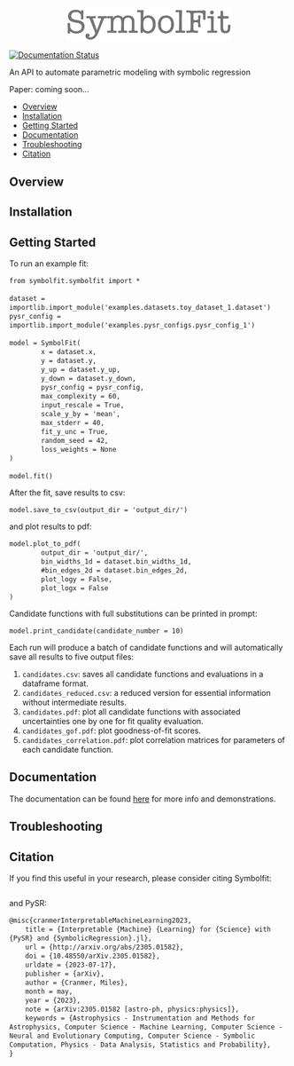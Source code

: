 <p align="center">
  <img src="https://github.com/hftsoi/symbolfit/blob/main/docs/logo.png" width="300"/>
</p>

[![Documentation Status](https://readthedocs.org/projects/symbolfit/badge/?version=latest)](https://symbolfit.readthedocs.io/?badge=latest)

An API to automate parametric modeling with symbolic regression

Paper: coming soon...

- [Overview](#overview)
- [Installation](#installation)
- [Getting Started](#getting-started)
- [Documentation](#documentation)
- [Troubleshooting](#troubleshooting)
- [Citation](#citation)

## Overview


## Installation


## Getting Started
To run an example fit:
```
from symbolfit.symbolfit import *

dataset = importlib.import_module('examples.datasets.toy_dataset_1.dataset')
pysr_config = importlib.import_module('examples.pysr_configs.pysr_config_1')

model = SymbolFit(
    	x = dataset.x,
    	y = dataset.y,
    	y_up = dataset.y_up,
    	y_down = dataset.y_down,
    	pysr_config = pysr_config,
    	max_complexity = 60,
    	input_rescale = True,
    	scale_y_by = 'mean',
    	max_stderr = 40,
    	fit_y_unc = True,
    	random_seed = 42,
    	loss_weights = None
)

model.fit()
```
After the fit, save results to csv:
```
model.save_to_csv(output_dir = 'output_dir/')
```
and plot results to pdf:
```
model.plot_to_pdf(
    	output_dir = 'output_dir/',
    	bin_widths_1d = dataset.bin_widths_1d,
    	#bin_edges_2d = dataset.bin_edges_2d,
    	plot_logy = False,
    	plot_logx = False
)
```
Candidate functions with full substitutions can be printed in prompt:
```
model.print_candidate(candidate_number = 10)
```

Each run will produce a batch of candidate functions and will automatically save all results to five output files:
1) ```candidates.csv```: saves all candidate functions and evaluations in a dataframe format.
2) ```candidates_reduced.csv```: a reduced version for essential information without intermediate results.
3) ```candidates.pdf```: plot all candidate functions with associated uncertainties one by one for fit quality evaluation.
4) ```candidates_gof.pdf```: plot goodness-of-fit scores.
5) ```candidates_correlation.pdf```: plot correlation matrices for parameters of each candidate function.

## Documentation
The documentation can be found [here](https://symbolfit.readthedocs.io/) for more info and demonstrations.

## Troubleshooting


## Citation
If you find this useful in your research, please consider citing Symbolfit:
```

```
and PySR:
```
@misc{cranmerInterpretableMachineLearning2023,
    title = {Interpretable {Machine} {Learning} for {Science} with {PySR} and {SymbolicRegression}.jl},
    url = {http://arxiv.org/abs/2305.01582},
    doi = {10.48550/arXiv.2305.01582},
    urldate = {2023-07-17},
    publisher = {arXiv},
    author = {Cranmer, Miles},
    month = may,
    year = {2023},
    note = {arXiv:2305.01582 [astro-ph, physics:physics]},
    keywords = {Astrophysics - Instrumentation and Methods for Astrophysics, Computer Science - Machine Learning, Computer Science - Neural and Evolutionary Computing, Computer Science - Symbolic Computation, Physics - Data Analysis, Statistics and Probability},
}
```

